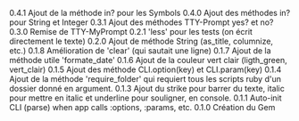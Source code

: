 0.4.1
  Ajout de la méthode in? pour les Symbols
0.4.0
  Ajout des méthodes in? pour String et Integer
0.3.1
  Ajout des méthodes TTY-Prompt yes? et no?
0.3.0
  Remise de TTY-MyPrompt
0.2.1
  'less' pour les tests (on écrit directement le texte)
0.2.0
  Ajout de méthode String (as_title, columnize, etc.)
0.1.8
  Amélioration de 'clear' (qui sautait une ligne)
0.1.7
  Ajout de la méthode utile 'formate_date'
0.1.6
  Ajout de la couleur vert clair (ligth_green, vert_clair)
0.1.5
  Ajout des méthode CLI.option(key) et CLI.param(key)
0.1.4
  Ajout de la méthode 'require_folder' qui requiert tous les scripts
  ruby d'un dossier donné en argument.
0.1.3
  Ajout du strike pour barrer du texte, italic pour mettre en
  italic et underline pour souligner, en console.
0.1.1
  Auto-init CLI (parse) when app calls :options, :params, etc.
0.1.0
  Création du Gem

